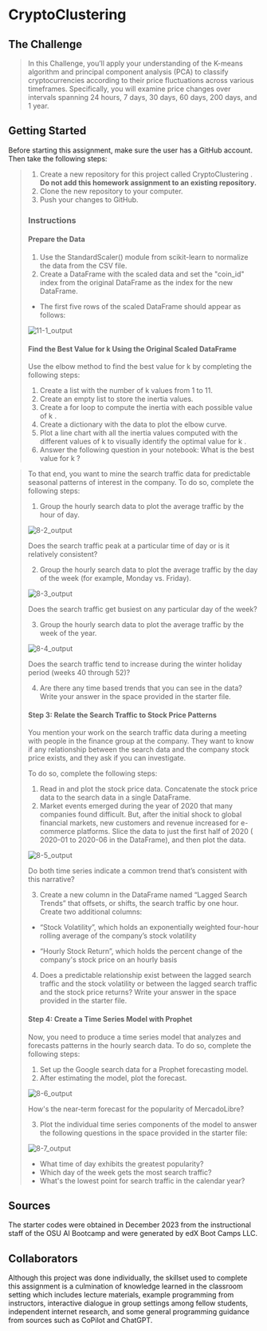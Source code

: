 # CryptoClustering
## The Challenge
>In this Challenge, you’ll apply your understanding of the K-means algorithm and
>principal component analysis (PCA) to classify cryptocurrencies according to
>their price fluctuations across various timeframes. Specifically, you will
>examine price changes over intervals spanning 24 hours, 7 days, 30 days,
>60 days, 200 days, and 1 year.


## Getting Started
Before starting this assignment, make sure the user has a GitHub account. Then
take the following steps:
>   1. Create a new repository for this project called CryptoClustering .
>   **Do not add this homework assignment to an existing repository.**
>   2. Clone the new repository to your computer.
>   3. Push your changes to GitHub.
>
>### Instructions
>#### Prepare the Data
>1. Use the StandardScaler() module from scikit-learn to normalize the data from
>the CSV file.
>2. Create a DataFrame with the scaled data and set the "coin_id" index from the
>original DataFrame as the index for the new DataFrame.
>-  The first five rows of the scaled DataFrame should appear as follows:
>
>![11-1_output](https://github.com/RAC-Git-Hub/CryptoClustering/blob/main/Resources/11-1_output.png?raw=true)
>
>
>#### Find the Best Value for k Using the Original Scaled DataFrame
>Use the elbow method to find the best value for k by completing the following
>steps:
>   1. Create a list with the number of k values from 1 to 11.
>   2. Create an empty list to store the inertia values.
>   3. Create a for loop to compute the inertia with each possible value of k .
>   4. Create a dictionary with the data to plot the elbow curve.
>   5. Plot a line chart with all the inertia values computed with the different
>   values of k to visually identify the optimal value for k .
>   6. Answer the following question in your notebook: What is the best value
>   for k ?





>
>To that end, you want to mine the search traffic data for predictable seasonal
>patterns of interest in the company. To do so, complete the following steps:
>   1. Group the hourly search data to plot the average traffic by the hour of
>   day. 
>
>![8-2_output](https://github.com/RAC-Git-Hub/prophet-challenge/blob/main/8-2_output.png?raw=true)
>
>   Does the search traffic peak at a particular time of day or is it
>   relatively consistent?
>
>   2. Group the hourly search data to plot the average traffic by the day of
>   the week (for example, Monday vs. Friday).
>
>![8-3_output](https://github.com/RAC-Git-Hub/prophet-challenge/blob/main/8-3_output.png?raw=true)
>
>   Does the search traffic get busiest on any particular day of the week?
>
>   3. Group the hourly search data to plot the average traffic by the week of
>   the year. 
>
>![8-4_output](https://github.com/RAC-Git-Hub/prophet-challenge/blob/main/8-4_output.png?raw=true)
>
>Does the search traffic tend to increase during the winter holiday
>   period (weeks 40 through 52)?
>
>   4. Are there any time based trends that you can see in the data? Write your
>   answer in the space provided in the starter file.
>
>#### Step 3: Relate the Search Traffic to Stock Price Patterns
>You mention your work on the search traffic data during a meeting with people
>in the finance group at the company. They want to know if any relationship
>between the search data and the company stock price exists, and they ask if you
>can investigate.
>
>To do so, complete the following steps:
>   1. Read in and plot the stock price data. Concatenate the stock price data
>   to the search data in a single DataFrame.
>   2. Market events emerged during the year of 2020 that many companies found
>   difficult. But, after the initial shock to global financial markets, new
>   customers and revenue increased for e-commerce platforms. Slice the data to
>   just the first half of 2020 ( 2020-01 to 2020-06 in the DataFrame), and then
>   plot the data. 
>
>![8-5_output](https://github.com/RAC-Git-Hub/prophet-challenge/blob/main/8-5_output.png?raw=true)
>
>   Do both time series indicate a common trend that’s consistent
>   with this narrative?
>
>   3. Create a new column in the DataFrame named “Lagged Search Trends” that
>   offsets, or shifts, the search traffic by one hour. Create two additional
>   columns:
>-  “Stock Volatility”, which holds an exponentially weighted four-hour rolling
>   average of the company’s stock volatility
>
>-  “Hourly Stock Return”, which holds the percent change of the company's stock
>   price on an hourly basis
>
>   4. Does a predictable relationship exist between the lagged search traffic
>   and the stock volatility or between the lagged search traffic and the stock
>   price returns? Write your answer in the space provided in the starter file.
>
>#### Step 4: Create a Time Series Model with Prophet
>Now, you need to produce a time series model that analyzes and forecasts
>patterns in the hourly search data. To do so, complete the following steps:
>   1. Set up the Google search data for a Prophet forecasting model.
>   2. After estimating the model, plot the forecast. 
>
>![8-6_output](https://github.com/RAC-Git-Hub/prophet-challenge/blob/main/8-6_output.png?raw=true)
>
>   How's the near-term forecast for the popularity of MercadoLibre?
>
>   3. Plot the individual time series components of the model to answer the
>   following questions in the space provided in the starter file:
>
>![8-7_output](https://github.com/RAC-Git-Hub/prophet-challenge/blob/main/8-7_output.png?raw=true)
>
>-  What time of day exhibits the greatest popularity?
>-  Which day of the week gets the most search traffic?
>-  What's the lowest point for search traffic in the calendar year?
>
## Sources
The starter codes were obtained in December 2023 from the instructional staff of
the OSU AI Bootcamp and were generated by edX Boot Camps LLC.
## Collaborators
Although this project was done individually, the skillset used to complete this 
assignment is a culmination of knowledge learned in the classroom setting which
includes lecture materials, example programming from instructors, interactive
dialogue in group settings among fellow students, independent internet research,
and some general programming guidance from sources such as CoPilot and ChatGPT. 